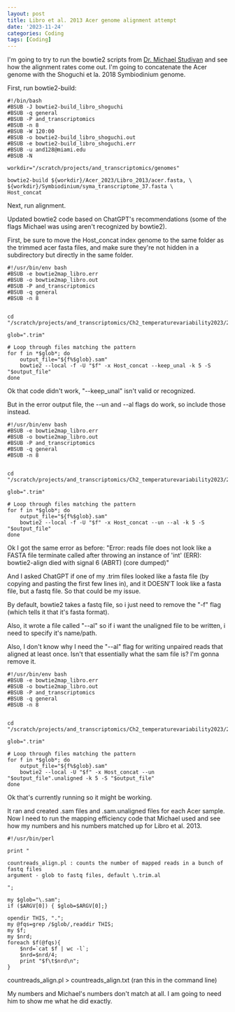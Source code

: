 ```yaml
---
layout: post
title: Libro et al. 2013 Acer genome alignment attempt
date: '2023-11-24'
categories: Coding
tags: [Coding]
---
```


I'm going to try to run the bowtie2 scripts from [Dr. Michael Studivan](https://github.com/mstudiva/tag-based_RNAseq/blob/master/tagSeq_processing_README.txt) and see how the alignment rates come out. I'm going to concatenate the Acer genome with the Shoguchi et la. 2018 Symbiodinium genome. 

First, run bowtie2-build:

```{bash}
#!/bin/bash
#BSUB -J bowtie2-build_libro_shoguchi
#BSUB -q general
#BSUB -P and_transcriptomics
#BSUB -n 8
#BSUB -W 120:00
#BSUB -o bowtie2-build_libro_shoguchi.out
#BSUB -e bowtie2-build_libro_shoguchi.err
#BSUB -u and128@miami.edu
#BSUB -N

workdir="/scratch/projects/and_transcriptomics/genomes"

bowtie2-build ${workdir}/Acer_2023/Libro_2013/acer.fasta, \
${workdir}/Symbiodinium/syma_transcriptome_37.fasta \
Host_concat
```

Next, run alignment.

Updated bowtie2 code based on ChatGPT's recommendations (some of the flags Michael was using aren't recognized by bowtie2).

First, be sure to move the Host_concat index genome to the same folder as the trimmed acer fasta files, and make sure they're not hidden in a subdirectory but directly in the same folder. 


```{bash}
#!/usr/bin/env bash
#BSUB -e bowtie2map_libro.err
#BSUB -o bowtie2map_libro.out
#BSUB -P and_transcriptomics
#BSUB -q general
#BSUB -n 8


cd "/scratch/projects/and_transcriptomics/Ch2_temperaturevariability2023/2_trimmed_reads/take_4/trimmed_files/Acer"

glob=".trim"

# Loop through files matching the pattern
for f in *$glob*; do
    output_file="${f%$glob}.sam"
    bowtie2 --local -f -U "$f" -x Host_concat --keep_unal -k 5 -S "$output_file"
done
```

Ok that code didn't work, "--keep_unal" isn't valid or recognized.

But in the error output file, the --un and --al flags do work, so include those instead.

```{bash}
#!/usr/bin/env bash
#BSUB -e bowtie2map_libro.err
#BSUB -o bowtie2map_libro.out
#BSUB -P and_transcriptomics
#BSUB -q general
#BSUB -n 8


cd "/scratch/projects/and_transcriptomics/Ch2_temperaturevariability2023/2_trimmed_reads/take_4/trimmed_files/Acer"

glob=".trim"

# Loop through files matching the pattern
for f in *$glob*; do
    output_file="${f%$glob}.sam"
    bowtie2 --local -f -U "$f" -x Host_concat --un --al -k 5 -S "$output_file"
done
```

Ok I got the same error as before: "Error: reads file does not look like a FASTA file
terminate called after throwing an instance of 'int'
(ERR): bowtie2-align died with signal 6 (ABRT) (core dumped)"

And I asked ChatGPT if one of my .trim files looked like a fasta file (by copying and pasting the first few lines in), and it DOESN'T look like a fasta file, but a fastq file. So that could be my issue. 

By default, bowtie2 takes a fastq file, so i just need to remove the "-f" flag (which tells it that it's fasta format).

Also, it wrote a file called "--al" so if i want the unaligned file to be written, i need to specify it's name/path.

Also, I don't know why I need the "--al" flag for writing unpaired reads that aligned at least once. Isn't that essentially what the sam file is? I'm gonna remove it.

```{bash}
#!/usr/bin/env bash
#BSUB -e bowtie2map_libro.err
#BSUB -o bowtie2map_libro.out
#BSUB -P and_transcriptomics
#BSUB -q general
#BSUB -n 8


cd "/scratch/projects/and_transcriptomics/Ch2_temperaturevariability2023/2_trimmed_reads/take_4/trimmed_files/Acer"

glob=".trim"

# Loop through files matching the pattern
for f in *$glob*; do
    output_file="${f%$glob}.sam"
    bowtie2 --local -U "$f" -x Host_concat --un "$output_file".unaligned -k 5 -S "$output_file"
done
```

Ok that's currently running so it might be working.

It ran and created .sam files and .sam.unaligned files for each Acer sample. Now I need to run the mapping efficiency code that Michael used and see how my numbers and his numbers matched up for Libro et al. 2013. 

```{perl}
#!/usr/bin/perl

print "

countreads_align.pl : counts the number of mapped reads in a bunch of fastq files
argument - glob to fastq files, default \.trim.al

";

my $glob="\.sam";
if ($ARGV[0]) { $glob=$ARGV[0];}

opendir THIS, ".";
my @fqs=grep /$glob/,readdir THIS;
my $f;
my $nrd;
foreach $f(@fqs){
	$nrd=`cat $f | wc -l`;
	$nrd=$nrd/4;
	print "$f\t$nrd\n";
}
```

countreads_align.pl > countreads_align.txt (ran this in the command line)

My numbers and Michael's numbers don't match at all. I am going to need him to show me what he did exactly.
